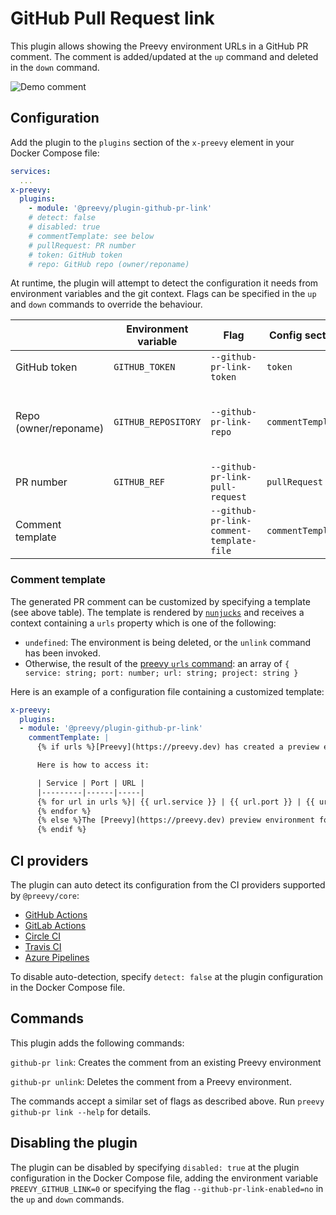 # GitHub Pull Request link

This plugin allows showing the Preevy environment URLs in a GitHub PR comment. The comment is added/updated at the `up` command and deleted in the `down` command.

![Demo comment](./demo.png)

## Configuration

Add the plugin to the `plugins` section of the `x-preevy` element in your Docker Compose file:

```yaml
services:
  ...
x-preevy:
  plugins:
    - module: '@preevy/plugin-github-pr-link'
    # detect: false
    # disabled: true
    # commentTemplate: see below
    # pullRequest: PR number
    # token: GitHub token
    # repo: GitHub repo (owner/reponame)
```

At runtime, the plugin will attempt to detect the configuration it needs from environment variables and the git context. Flags can be specified in the `up` and `down` commands to override the behaviour.

| | Environment variable | Flag | Config section | Other sources |
|---|------|------|-----|----|
| GitHub token | `GITHUB_TOKEN` | `--github-pr-link-token` | `token` |
| Repo (owner/reponame) | `GITHUB_REPOSITORY` | `--github-pr-link-repo` | `commentTemplate` | git context (if `detect` is not `false`) |
| PR number | `GITHUB_REF` | `--github-pr-link-pull-request` | `pullRequest` | |
| Comment template | | `--github-pr-link-comment-template-file` | `commentTemplate` |  |

### Comment template

The generated PR comment can be customized by specifying a template (see above table). The template is rendered by [`nunjucks`](https://mozilla.github.io/nunjucks/templating.html) and receives a context containing a `urls` property which is one of the following:

* `undefined`: The environment is being deleted, or the `unlink` command has been invoked.
* Otherwise, the result of the [preevy `urls` command](../cli/README.md#preevy-urls-service-port): an array of `{ service: string; port: number; url: string; project: string }`

Here is an example of a configuration file containing a customized template:

```yaml
x-preevy:
  plugins:
  - module: '@preevy/plugin-github-pr-link'
    commentTemplate: |
      {% if urls %}[Preevy](https://preevy.dev) has created a preview environment for this PR.

      Here is how to access it:

      | Service | Port | URL |
      |---------|------|-----|
      {% for url in urls %}| {{ url.service }} | {{ url.port }} | {{ url.url }} |
      {% endfor %}
      {% else %}The [Preevy](https://preevy.dev) preview environment for this PR has been deleted.
      {% endif %}
```

## CI providers

The plugin can auto detect its configuration from the CI providers supported by `@preevy/core`:

* [GitHub Actions](../core/src/ci-providers/github-actions.ts)
* [GitLab Actions](../core/src/ci-providers/gitlab.ts)
* [Circle CI](../core/src/ci-providers/circle.ts)
* [Travis CI](../core/src/ci-providers/travis.ts)
* [Azure Pipelines](../core/src/ci-providers/azure-pipelines.ts)

To disable auto-detection, specify `detect: false` at the plugin configuration in the Docker Compose file.

## Commands

This plugin adds the following commands:

`github-pr link`: Creates the comment from an existing Preevy environment

`github-pr unlink`: Deletes the comment from a Preevy environment.

The commands accept a similar set of flags as described above. Run `preevy github-pr link --help` for details.


## Disabling the plugin

The plugin can be disabled by specifying `disabled: true` at the plugin configuration in the Docker Compose file, adding the environment variable `PREEVY_GITHUB_LINK=0` or specifying the flag `--github-pr-link-enabled=no` in the `up` and `down` commands.

